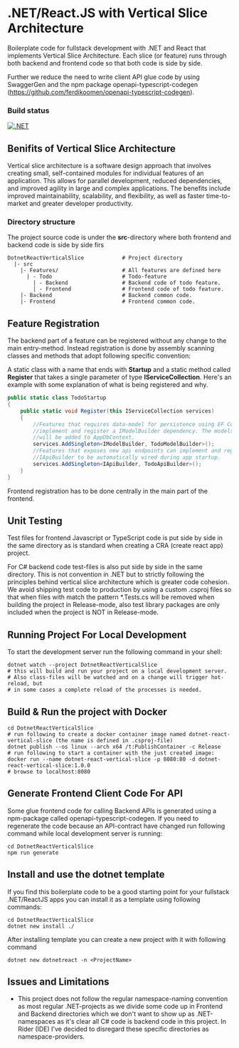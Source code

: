 # .NET/React.JS with Vertical Slice Architecture
Boilerplate code for fullstack development with .NET and React that implements
Vertical Slice Architecture. Each slice (or feature) runs through 
both backend and frontend code so that both code is side by side. 

Further we reduce the need to write client API glue code by using SwaggerGen and
the npm package openapi-typescript-codegen
(https://github.com/ferdikoomen/openapi-typescript-codegen).

### Build status
[![.NET](https://github.com/kavhad/dotnet-project-templates/actions/workflows/dotnet.yml/badge.svg)](https://github.com/kavhad/dotnet-project-templates/actions/workflows/dotnet.yml)


## Benifits of Vertical Slice Architecture
Vertical slice architecture is a software design approach that involves creating small, 
self-contained modules for individual features of an application. This allows for parallel development, 
reduced dependencies, and improved agility in large and complex applications. The benefits 
include improved maintainability, scalability, and flexibility, as well as faster time-to-market 
and greater developer productivity.

### Directory structure
The project source code is under the __src__-directory where both frontend and backend code
is side by side firs

```
DotnetReactVerticalSlice            # Project directory
  |- src
    |- Features/                    # All features are defined here
      | - Todo                      # Todo-feature 
        | - Backend                 # Backend code of todo feature.
        | - Frontend                # Frontend code of todo feature.
    |- Backend                      # Backend common code.
    |- Frontend                     # Frontend common code.
```


## Feature Registration
The backend part of a feature can be registered without any change to the main entry-method. Instead 
registration is done by assembly scanning classes and methods that adopt following specific convention:

A static class with a name that ends with __Startup__ and
a static method called __Register__ that takes a single parameter of type __IServiceCollection__.
Here's an example with some explanation of what is being registered and why.
```csharp
public static class TodoStartup
{
    public static void Register(this IServiceCollection services)
    {
        //Features that requires data-model for persistence using EF Core can 
        //implement and register a IModelBuilder dependency. The models 
        //will be added to AppDbContext.
        services.AddSingleton<IModelBuilder, TodoModelBuilder>(); 
        //Features that exposes new api endpoints can implement and register a
        //IApiBuilder to be automatically wired during app startup.
        services.AddSingleton<IApiBuilder, TodoApiBuilder>();
    }
}
```

Frontend registration has to be done centrally in the main part of the frontend.

## Unit Testing
Test files for frontend Javascript or TypeScript code is put side by side in the same directory 
as is standard when creating a CRA (create react app) project.

For C# backend code test-files is also put side by side in 
the same directory. This is not convention in .NET but to strictly following the principles 
behind vertical slice architecture which is greater code cohesion. 
<br />We avoid shipping test code to production by using a custom .csproj files 
so that when files with match the pattern *.Tests.cs will be removed when building the project 
in Release-mode, also test library packages are only included when the project 
is NOT in Release-mode.

## Running Project For Local Development
To start the development server run the following command in your shell:

```shell
dotnet watch --project DotnetReactVerticalSlice
# this will build and run your project on a local development server.
# Also class-files will be watched and on a change will trigger hot-reload, but
# in some cases a complete reload of the processes is needed.
```

## Build & Run the project with Docker

```shell
cd DotnetReactVerticalSlice
# run following to create a docker container image named dotnet-react-vertical-slice (the name is defined in .csproj-file)
dotnet publish --os linux --arch x64 /t:PublishContainer -c Release
# run following to start a container with the just created image:
docker run --name dotnet-react-vertical-slice -p 8080:80 -d dotnet-react-vertical-slice:1.0.0
# browse to localhost:8080
```

## Generate Frontend Client Code For API
Some glue frontend code for calling Backend APIs is generated using a npm-package 
called openapi-typescript-codegen. 
 If you need to regenerate the code because an API-contract have changed run following command while 
local development server is running:

```shell
cd DotnetReactVerticalSlice
npm run generate
```

## Install and use the dotnet template
If you find this boilerplate code to be a good starting point
for your fullstack .NET/ReactJS apps you can install it as a template
using following commands:

```shell
cd DotnetReactVerticalSlice
dotnet new install ./
```

After installing template you can create a new project with it with following command
```shell
dotnet new dotnetreact -n <ProjectName>
```

## Issues and Limitations
* This project does not follow the regular namespace-naming convention as most regular .NET-projects as
  we divide some code up in Frontend and Backend directories which we don't want to show up as .NET-namespaces
  as it's clear all C# code is backend code in this project. In Rider (IDE) I've decided to
  disregard these specific directories as namespace-providers.
